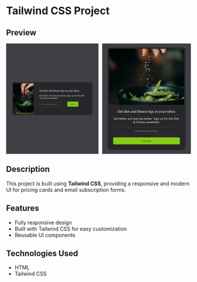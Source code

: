 # Tailwind CSS Project

## Preview

<p align="center" style="display: flex; justify-content: center; gap: 10px;">
  <img src="https://github.com/BinyamCheru/Pricing-Cards-Project/blob/master/email-subscribe%20Screen%20Shot%20-%2001.png?raw=true" width="50%" height="300px" style="object-fit: cover;">
  <img src="https://github.com/BinyamCheru/Pricing-Cards-Project/blob/master/email-subscribe%20Screen%20Shot%20-%2002.png?raw=true" width="50%" height="300px" style="object-fit: cover;">
</p>

## Description
This project is built using **Tailwind CSS**, providing a responsive and modern UI for pricing cards and email subscription forms.

## Features
- Fully responsive design
- Built with Tailwind CSS for easy customization
- Reusable UI components

## Technologies Used
- HTML
- Tailwind CSS
